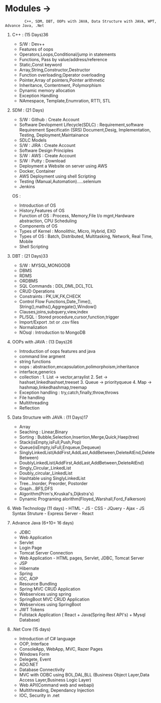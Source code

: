 # Modules -> 
             C++, SDM, DBT, OOPs with JAVA, Data Structure with JAVA, WPT, Advance Java, .Net

1) C++ : (15 Days)36
    - S/W : Dev++
    - Features of oops
    - Operators,Loops,Conditional/jump in statements
    - Functions, Pass by value/address/reference
    - Static,Const keyword
    - Array,String,Constructor,Destructor
    - Function overloading,Operator overloading
    - Pointer,Array of pointers,Pointer arithmetic
    - Inheritance, Contentment, Polymorphism
    - Dynamic memory allocation
    - Exception Handling
    - NAmespace, Template,Enumration, RTTI, STL

  2) SDM :  (21 Days)
      - S/W : Github : Create Account
      - Software Devlopment Lifecycle(SDLC) : Requirement,software Requirement Specificatin (SRS) Document,Desig, Implementation, Testing, Deployment,Maintainance
      - SDLC Models
      - S/W : JIRA : Create Account
      - Software Design Principles
      - S/W : AWS : Create Account
      - S/W : Putty : Download
      - Deployment a Website on server using AWS
      - Docker, Container
      - AWS Deployment using shell Scripting
      - Testing (Manual,Automation).....selenium
      - Jenkins
       
     OS :
      - Introduction of OS
      - History,Features of OS
      - Function of OS : Process, Memory,File I/o mgnt,Hardware abstraction, CPU Scheduling
      - Components of OS
      - Types of Kernel : Monolithic, Micro, Hybrid, EXO
      - Types of OS : Batch, Distributed, Multitasking, Network, Real Time, Mobile
      - Shell Scripting
   

  4) DBT :   (21 Days)33
     - S/W : MYSQL,MONGODB
     - DBMS
     - RDMS
     - ORDBMS
     - SQL Commands : DDL,DML,DCL,TCL
     - CRUD Operations
     - Constraints : PK,UK,FK,CHECK
     - Control Flow Functions,Date_Time(), String(),maths(),Aggregate(),Window() 
     - Clauses,joins,subquery,view,index
     - PL/SQL : Stored procedure,cursor,function,trigger
     - Import/Export .txt or .csv files
     - Normalization
     - NOsql : Introduction to MongoDB
  
  5) OOPs with JAVA :  (13 Days)26
     - Introduction of oops features and java
     - command line argment
     - string functions
     - oops : abstraction,encapsulation,polimorphoism,inheritance
     - interface,generics
     - collection : 1. List -> vector,arraylist
                    2. Set  -> hashset,linkedhashset,treeset
                    3. Queue -> priorityqueue
                    4. Map -> hashmap,linkedhashmap,treemap
     - Exception handling : try,catch,finally,throw,throws
     - File handling
     - Multithreading
     - Reflection
     
  6) Data Structure with JAVA : (11 Days)17
     - Array
     - Seaching  : Linear,Binary
     - Sorting   : Bubble,Selection,Insertion,Merge,Quick,Haep(tree)
     - Stack(isEmpty,isFull,Push,Pop)
     - Queue(isEmpty,isFull,Enqueue,Dequeue)
     - SinglyLinkedList(AddFirst,AddLast,AddBetween,DeleteAtEnd,DeleteBetween)
     - DoublyLinkedList(AddFirst,AddLast,AddBetween,DeleteAtEnd)
     - Singly_Circular_LinkedList 
     - Doubly_circular_LinkedList
     - Hashtable using SinglyLinkedList
     - Tree...Inorder, Preorder, Postorder
     - Graph...BFS,DFS
     - Algorithm(Prim's,Kruskal's,Dijkstra's)
     - Dynamic Programing alorithm(Floyed_Warshall,Ford_Falkerson)
     
  7) Web Technology (11 days)
    - HTML
    - JS
    - CSS
    - JQuery
    - Ajax
    - JS Syntax Struture
    - Express Server
    - React


  8) Advance Java (6+10= 16 days)  
     - JDBC
     - Web Application
     - Servlet
     - Login Page
     - Tomcat Server Connection
     - Web Application - HTML pages, Servlet, JDBC, Tomcat Server
     - JSP
     - Hibernate
     - Spring
     - IOC, AOP
     - Resource Bundling
     - Spring MVC CRUD Application
     - Webservices using spring
     - SpringBoot MVC CRUD Application
     - Webservices using SpringBoot
     - JWT Tokens
     - Fullstack Application ( React + Java(Spring Rest API's) + Mysql Database)

      
  9) .Net Core (15 days)
     - Introduction of C# language
     - OOP, Interface
     - ConsoleApp, WebApp, MVC, Razer Pages
     - Windows Form
     - Delegete, Event
     - ADO.NET
     - Database Connectivity
     - MVC with ODBC using BOL,DAL,BLL (Business Object Layer,Data Access Layer,Business Logic Layer)
     - Web API(Command web and webapi)
     - Multithreading, Dependancy Injection
     - IOC, Security in .net
